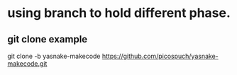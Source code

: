 # using branch to hold different phase.

## git clone example

git clone -b yasnake-makecode https://github.com/picospuch/yasnake-makecode.git
